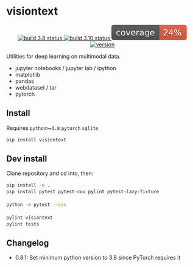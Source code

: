 # visiontext

<p align="center">
<a href="https://github.com/simon-ging/visiontext/actions/workflows/build-py38-cpu.yml">
  <img alt="build 3.8 status" title="build 3.8 status" src="https://img.shields.io/github/actions/workflow/status/simon-ging/visiontext/build-py38-cpu.yml?branch=main&label=build%203.8%20cpu" />
</a>
<a href="https://github.com/simon-ging/visiontext/actions/workflows/build-py310-cpu.yml">
  <img alt="build 3.10 status" title="build 3.10 status" src="https://img.shields.io/github/actions/workflow/status/simon-ging/visiontext/build-py310-cpu.yml?branch=main&label=build%203.10%20cpu" />
</a>
<img alt="coverage" title="coverage" src="https://raw.githubusercontent.com/simon-ging/visiontext/main/docs/coverage.svg" />
<a href="https://pypi.org/project/visiontext/">
  <img alt="version" title="version" src="https://img.shields.io/pypi/v/visiontext?color=success" />
</a>
</p>

Utilities for deep learning on multimodal data.

* jupyter notebooks / jupyter lab / ipython
* matplotlib
* pandas
* webdataset / tar
* pytorch

## Install

Requires `python>=3.8` `pytorch` `sqlite`

```bash
pip install visiontext
```

## Dev install

Clone repository and cd into, then:

~~~bash
pip install -e .
pip install pytest pytest-cov pylint pytest-lazy-fixture

python -m pytest --cov

pylint visiontext
pylint tests
~~~

## Changelog

- 0.8.1: Set minimum python version to 3.8 since PyTorch requires it

